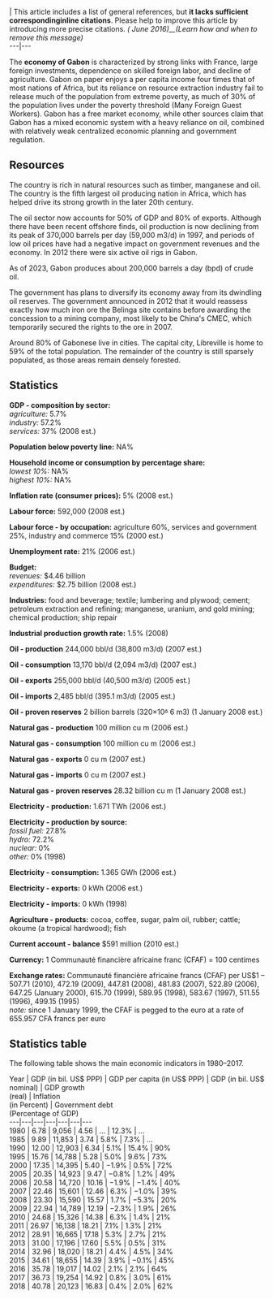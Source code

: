 | This article includes a list of general references, but **it lacks
sufficient correspondinginline citations**. Please help to improve this
article by introducing more precise citations. _( June 2016)__(Learn how and
when to remove this message)_  
---|---  
  
The **economy of Gabon** is characterized by strong links with France, large
foreign investments, dependence on skilled foreign labor, and decline of
agriculture. Gabon on paper enjoys a per capita income four times that of most
nations of Africa, but its reliance on resource extraction industry fail to
release much of the population from extreme poverty, as much of 30% of the
population lives under the poverty threshold (Many Foreign Guest Workers).
Gabon has a free market economy, while other sources claim that Gabon has a
mixed economic system with a heavy reliance on oil, combined with relatively
weak centralized economic planning and government regulation.

## Resources

The country is rich in natural resources such as timber, manganese and oil.
The country is the fifth largest oil producing nation in Africa, which has
helped drive its strong growth in the later 20th century.

The oil sector now accounts for 50% of GDP and 80% of exports. Although there
have been recent offshore finds, oil production is now declining from its peak
of 370,000 barrels per day (59,000 m3/d) in 1997, and periods of low oil
prices have had a negative impact on government revenues and the economy. In
2012 there were six active oil rigs in Gabon.

As of 2023, Gabon produces about 200,000 barrels a day (bpd) of crude oil.

The government has plans to diversify its economy away from its dwindling oil
reserves. The government announced in 2012 that it would reassess exactly how
much iron ore the Belinga site contains before awarding the concession to a
mining company, most likely to be China's CMEC, which temporarily secured the
rights to the ore in 2007.

Around 80% of Gabonese live in cities. The capital city, Libreville is home to
59% of the total population. The remainder of the country is still sparsely
populated, as those areas remain densely forested.

## Statistics

**GDP - composition by sector:**  
_agriculture:_ 5.7%  
_industry:_ 57.2%  
_services:_ 37% (2008 est.)

**Population below poverty line:** NA%

**Household income or consumption by percentage share:**  
_lowest 10%:_ NA%  
_highest 10%:_ NA%

**Inflation rate (consumer prices):** 5% (2008 est.)

**Labour force:** 592,000 (2008 est.)

**Labour force - by occupation:** agriculture 60%, services and government
25%, industry and commerce 15% (2000 est.)

**Unemployment rate:** 21% (2006 est.)

**Budget:**  
_revenues:_ $4.46 billion  
_expenditures:_ $2.75 billion (2008 est.)

**Industries:** food and beverage; textile; lumbering and plywood; cement;
petroleum extraction and refining; manganese, uranium, and gold mining;
chemical production; ship repair

**Industrial production growth rate:** 1.5% (2008)

**Oil - production** 244,000 bbl/d (38,800 m3/d) (2007 est.)

**Oil - consumption** 13,170 bbl/d (2,094 m3/d) (2007 est.)

**Oil - exports** 255,000 bbl/d (40,500 m3/d) (2005 est.)

**Oil - imports** 2,485 bbl/d (395.1 m3/d) (2005 est.)

**Oil - proven reserves** 2 billion barrels (320×10~~^~~ 6 m3) (1 January 2008
est.)

**Natural gas - production** 100 million cu m (2006 est.)

**Natural gas - consumption** 100 million cu m (2006 est.)

**Natural gas - exports** 0 cu m (2007 est.)

**Natural gas - imports** 0 cu m (2007 est.)

**Natural gas - proven reserves** 28.32 billion cu m (1 January 2008 est.)

**Electricity - production:** 1.671 TWh (2006 est.)

**Electricity - production by source:**  
_fossil fuel:_ 27.8%  
_hydro:_ 72.2%  
_nuclear:_ 0%  
_other:_ 0% (1998)

**Electricity - consumption:** 1.365 GWh (2006 est.)

**Electricity - exports:** 0 kWh (2006 est.)

**Electricity - imports:** 0 kWh (1998)

**Agriculture - products:** cocoa, coffee, sugar, palm oil, rubber; cattle;
okoume (a tropical hardwood); fish

**Current account - balance** $591 million (2010 est.)

**Currency:** 1 Communauté financière africaine franc (CFAF) = 100 centimes

**Exchange rates:** Communauté financière africaine francs (CFAF) per US$1 –
507.71 (2010), 472.19 (2009), 447.81 (2008), 481.83 (2007), 522.89 (2006),
647.25 (January 2000), 615.70 (1999), 589.95 (1998), 583.67 (1997), 511.55
(1996), 499.15 (1995)  
_note:_ since 1 January 1999, the CFAF is pegged to the euro at a rate of
655.957 CFA francs per euro

## Statistics table

The following table shows the main economic indicators in 1980–2017.

Year  | GDP (in bil. US$ PPP)  | GDP per capita (in US$ PPP)  | GDP (in bil. US$ nominal)  | GDP growth  
(real)  | Inflation  
(in Percent)  | Government debt  
(Percentage of GDP)  
---|---|---|---|---|---|---  
1980  | 6.78  | 9,056  | 4.56  | ...  | 12.3%  | ...   
1985  | 9.89  | 11,853  | 3.74  | 5.8%  | 7.3%  | ...   
1990  | 12.00  | 12,903  | 6.34  | 5.1%  | 15.4%  | 90%   
1995  | 15.76  | 14,788  | 5.28  | 5.0%  | 9.6%  | 73%   
2000  | 17.35  | 14,395  | 5.40  | −1.9%  | 0.5%  | 72%   
2005  | 20.35  | 14,923  | 9.47  | −0.8%  | 1.2%  | 49%   
2006  | 20.58  | 14,720  | 10.16  | −1.9%  | −1.4%  | 40%   
2007  | 22.46  | 15,601  | 12.46  | 6.3%  | −1.0%  | 39%   
2008  | 23.30  | 15,590  | 15.57  | 1.7%  | −5.3%  | 20%   
2009  | 22.94  | 14,789  | 12.19  | −2.3%  | 1.9%  | 26%   
2010  | 24.68  | 15,326  | 14.38  | 6.3%  | 1.4%  | 21%   
2011  | 26.97  | 16,138  | 18.21  | 7.1%  | 1.3%  | 21%   
2012  | 28.91  | 16,665  | 17.18  | 5.3%  | 2.7%  | 21%   
2013  | 31.00  | 17,196  | 17.60  | 5.5%  | 0.5%  | 31%   
2014  | 32.96  | 18,020  | 18.21  | 4.4%  | 4.5%  | 34%   
2015  | 34.61  | 18,655  | 14.39  | 3.9%  | −0.1%  | 45%   
2016  | 35.78  | 19,017  | 14.02  | 2.1%  | 2.1%  | 64%   
2017  | 36.73  | 19,254  | 14.92  | 0.8%  | 3.0%  | 61%   
2018  | 40.78  | 20,123  | 16.83  | 0.4%  | 2.0%  | 62%